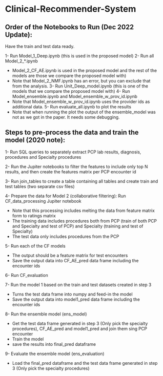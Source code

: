 # Clinical-Recommender-System



## Order of the Notebooks to Run (Dec 2022 Update):
Have the train and test data ready.

1- Run Model_1_Deep.ipynb (this is used in the proposed model)
2- Run all Model_2_*.ipynb
* Model_2_CF_AE.ipynb is used in the proposed model and the rest of the models are those we compare the proposed model with)
* Note that Model_2_NMF.ipynb has an error, but you can exclude that from the analysis.
3- Run Unit_Deep_model.ipynb (this is one of the models that we compare the proposed model with)
4- Run Model_ensemble.ipynb and Model_ensemble_w_prov_id.ipynb
* Note that Model_ensemble_w_prov_id.ipynb uses the provider ids as additional data.
5- Run evaluate_all.ipynb to plot the results
* Note that when running the plot the output of the ensemble_model was not as we got in the paper. It needs some debugging.





## Steps to pre-process the data and train the model (2020 note):



1- Run SQL queries to separately extract PCP lab results, diagnosis, procedures and Specialty procedures

2- Run the Jupiter notebooks to filter the features to include only top N results, and then create the features matrix per PCP encounter id

3- Run join_tables to create a table containing all tables and create train and test tables (two separate csv files)

4- Prepare the data for Model 2 (collaborative filtering): Run CF_data_processing Jupiter notebook
* Note that this processing includes melting the data from feature matrix form to ratings matrix
* The training data includes procedures both from PCP (train of both PCP and Specialty and test of PCP) and Specialty (training and test of Specialty)
* The test data only includes procedures from the PCP

5- Run each of the CF models 
* The output should be a feature matrix for test encounters
* Save the output data into CF_AE_pred data frame including the encounter ids

6- Run CF_evaluation

7- Run the model 1 based on the train and test datasets created in step 3
* Turns the test data frame into numpy and feed-in the model
* Save the output data into model1_pred data frame including the encounter ids

8- Run the ensemble model (ens_model)
* Get the test data frame generated in step 3 (Only pick the specialty procedures), CF_AE_pred and model1_pred and join them sing PCP encounter
* Train the model
* save the results into final_pred dataframe

9- Evaluate the ensemble model (ens_evaluation)
* Load the final_pred dataframe and the test data frame generated in step 3 (Only pick the specialty procedures)



